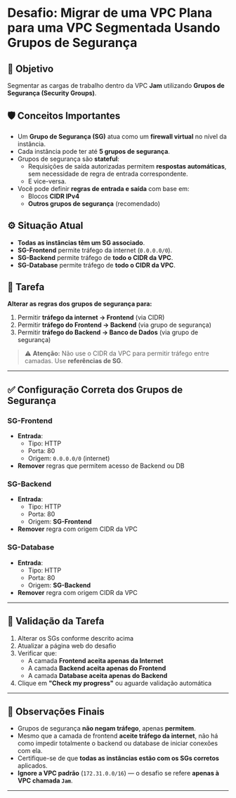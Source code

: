 # Desafio: Migrar de uma VPC Plana para uma VPC Segmentada Usando Grupos de Segurança

## 🎯 Objetivo

Segmentar as cargas de trabalho dentro da VPC **Jam** utilizando **Grupos de Segurança (Security Groups)**.

## 🛡️ Conceitos Importantes

- Um **Grupo de Segurança (SG)** atua como um **firewall virtual** no nível da instância.
- Cada instância pode ter até **5 grupos de segurança**.
- Grupos de segurança são **stateful**:
  - Requisições de saída autorizadas permitem **respostas automáticas**, sem necessidade de regra de entrada correspondente.
  - E vice-versa.
- Você pode definir **regras de entrada e saída** com base em:
  - Blocos **CIDR IPv4**
  - **Outros grupos de segurança** (recomendado)

## ⚙️ Situação Atual

- **Todas as instâncias têm um SG associado**.
- **SG-Frontend** permite tráfego da internet (`0.0.0.0/0`).
- **SG-Backend** permite tráfego de **todo o CIDR da VPC**.
- **SG-Database** permite tráfego de **todo o CIDR da VPC**.

## 🧪 Tarefa

**Alterar as regras dos grupos de segurança para:**

1. Permitir **tráfego da internet → Frontend** (via CIDR)
2. Permitir **tráfego do Frontend → Backend** (via grupo de segurança)
3. Permitir **tráfego do Backend → Banco de Dados** (via grupo de segurança)

> ⚠️ **Atenção:** Não use o CIDR da VPC para permitir tráfego entre camadas. Use **referências de SG**.

---

## ✅ Configuração Correta dos Grupos de Segurança

### SG-Frontend
- **Entrada**:
  - Tipo: HTTP
  - Porta: 80
  - Origem: `0.0.0.0/0` (internet)
- **Remover** regras que permitem acesso de Backend ou DB

### SG-Backend
- **Entrada**:
  - Tipo: HTTP
  - Porta: 80
  - Origem: **SG-Frontend**
- **Remover** regra com origem CIDR da VPC

### SG-Database
- **Entrada**:
  - Tipo: HTTP
  - Porta: 80
  - Origem: **SG-Backend**
- **Remover** regra com origem CIDR da VPC

---

## 🧭 Validação da Tarefa

1. Alterar os SGs conforme descrito acima
2. Atualizar a página web do desafio
3. Verificar que:
   - A camada **Frontend aceita apenas da Internet**
   - A camada **Backend aceita apenas do Frontend**
   - A camada **Database aceita apenas do Backend**
4. Clique em **"Check my progress"** ou aguarde validação automática

---

## 📌 Observações Finais

- Grupos de segurança **não negam tráfego**, apenas **permitem**.
- Mesmo que a camada de frontend **aceite tráfego da internet**, não há como impedir totalmente o backend ou database de iniciar conexões com ela.
- Certifique-se de que **todas as instâncias estão com os SGs corretos** aplicados.
- **Ignore a VPC padrão** (`172.31.0.0/16`) — o desafio se refere **apenas à VPC chamada `Jam`**.

---
